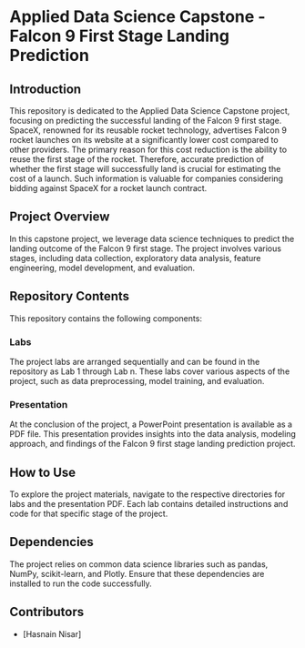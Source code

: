 # Applied Data Science Capstone - Falcon 9 First Stage Landing Prediction

## Introduction

This repository is dedicated to the Applied Data Science Capstone project, focusing on predicting the successful landing of the Falcon 9 first stage. SpaceX, renowned for its reusable rocket technology, advertises Falcon 9 rocket launches on its website at a significantly lower cost compared to other providers. The primary reason for this cost reduction is the ability to reuse the first stage of the rocket. Therefore, accurate prediction of whether the first stage will successfully land is crucial for estimating the cost of a launch. Such information is valuable for companies considering bidding against SpaceX for a rocket launch contract.

## Project Overview

In this capstone project, we leverage data science techniques to predict the landing outcome of the Falcon 9 first stage. The project involves various stages, including data collection, exploratory data analysis, feature engineering, model development, and evaluation.

## Repository Contents

This repository contains the following components:

### Labs

The project labs are arranged sequentially and can be found in the repository as Lab 1 through Lab n. These labs cover various aspects of the project, such as data preprocessing, model training, and evaluation.

### Presentation

At the conclusion of the project, a PowerPoint presentation is available as a PDF file. This presentation provides insights into the data analysis, modeling approach, and findings of the Falcon 9 first stage landing prediction project.

## How to Use

To explore the project materials, navigate to the respective directories for labs and the presentation PDF. Each lab contains detailed instructions and code for that specific stage of the project.

## Dependencies

The project relies on common data science libraries such as pandas, NumPy, scikit-learn, and Plotly. Ensure that these dependencies are installed to run the code successfully.

## Contributors

- [Hasnain Nisar]
